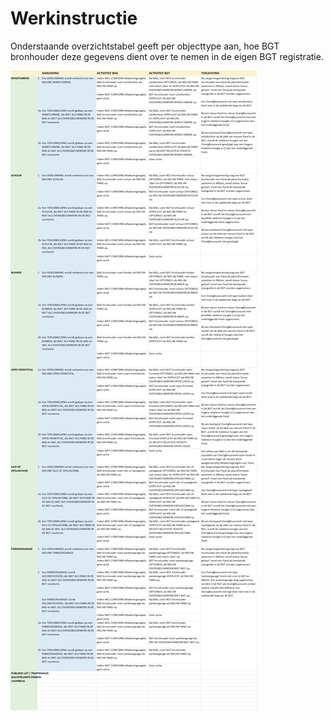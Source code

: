 # Werkinstructie

Onderstaande overzichtstabel geeft per objecttype aan, hoe BGT bronhouder deze gegevens dient over te nemen in de eigen BGT registratie.

![](media/46589bc79eb6a1c6299357773fcc2128.png)

